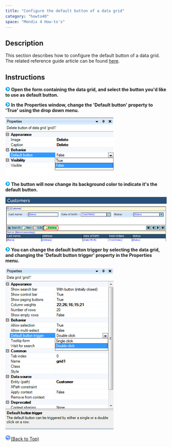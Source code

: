 ```yaml
---
title: "Configure the default button of a data grid"
category: "howto40"
space: "Mendix 4 How-to's"
---
```

## Description

This section describes how to configure the default button of a data grid. The related reference guide article can be found [here](https://world.mendix.com/pages/releaseview.action?pageId=9699364).

## Instructions

![](attachments/819203/917932.png) **Open the form containing the data grid, and select the button you'd like to use as default button.**

![](attachments/819203/917932.png) **In the Properties window, change the 'Default button' property to 'True' using the drop down menu.**

![](attachments/2621443/2752629.png)

![](attachments/819203/917932.png) **The button will now change its background color to indicate it's the default button.**

![](attachments/2621443/2752628.png)

![](attachments/819203/917932.png) **You can change the default button trigger by selecting the data grid, and changing the 'Default button trigger' property in the Properties menu.**

![](attachments/2621443/2752631.png)

[![](attachments/819203/917564.png)](configure-the-default-button-of-a-data-grid)[(Back to Top)](configure-the-default-button-of-a-data-grid)